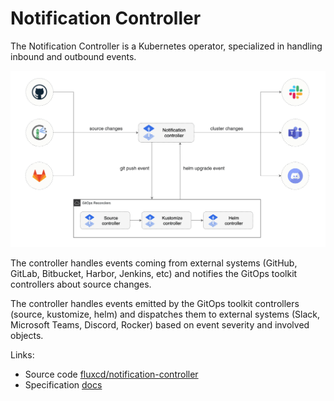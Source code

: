 # Notification Controller

The Notification Controller is a Kubernetes operator, specialized in handling inbound and outbound events.

![](../../_files/notification-controller.png)

The controller handles events coming from external systems (GitHub, GitLab, Bitbucket, Harbor, Jenkins, etc)
and notifies the GitOps toolkit controllers about source changes.

The controller handles events emitted by the GitOps toolkit controllers (source, kustomize, helm)
and dispatches them to external systems (Slack, Microsoft Teams, Discord, Rocker)
based on event severity and involved objects.

Links:

- Source code [fluxcd/notification-controller](https://github.com/fluxcd/notification-controller)
- Specification [docs](https://github.com/fluxcd/notification-controller/tree/master/docs/spec)
